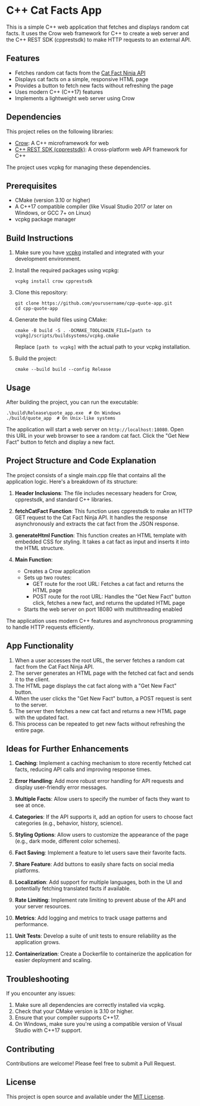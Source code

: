 # C++ Cat Facts App

This is a simple C++ web application that fetches and displays random cat facts. It uses the Crow web framework for C++ to create a web server and the C++ REST SDK (cpprestsdk) to make HTTP requests to an external API.

## Features

- Fetches random cat facts from the [Cat Fact Ninja API](https://catfact.ninja/)
- Displays cat facts on a simple, responsive HTML page
- Provides a button to fetch new facts without refreshing the page
- Uses modern C++ (C++17) features
- Implements a lightweight web server using Crow

## Dependencies

This project relies on the following libraries:

- [Crow](https://github.com/CrowCpp/Crow): A C++ microframework for web
- [C++ REST SDK (cpprestsdk)](https://github.com/Microsoft/cpprestsdk): A cross-platform web API framework for C++

The project uses vcpkg for managing these dependencies.

## Prerequisites

- CMake (version 3.10 or higher)
- A C++17 compatible compiler (like Visual Studio 2017 or later on Windows, or GCC 7+ on Linux)
- vcpkg package manager

## Build Instructions

1. Make sure you have [vcpkg](https://github.com/Microsoft/vcpkg) installed and integrated with your development environment.

2. Install the required packages using vcpkg:
   ```
   vcpkg install crow cpprestsdk
   ```

3. Clone this repository:
   ```
   git clone https://github.com/yourusername/cpp-quote-app.git
   cd cpp-quote-app
   ```

4. Generate the build files using CMake:
   ```
   cmake -B build -S . -DCMAKE_TOOLCHAIN_FILE=[path to vcpkg]/scripts/buildsystems/vcpkg.cmake
   ```
   Replace `[path to vcpkg]` with the actual path to your vcpkg installation.

5. Build the project:
   ```
   cmake --build build --config Release
   ```

## Usage

After building the project, you can run the executable:

```
.\build\Release\quote_app.exe  # On Windows
./build/quote_app  # On Unix-like systems
```

The application will start a web server on `http://localhost:18080`. Open this URL in your web browser to see a random cat fact. Click the "Get New Fact" button to fetch and display a new fact.

## Project Structure and Code Explanation

The project consists of a single main.cpp file that contains all the application logic. Here's a breakdown of its structure:

1. **Header Inclusions**: The file includes necessary headers for Crow, cpprestsdk, and standard C++ libraries.

2. **fetchCatFact Function**: This function uses cpprestsdk to make an HTTP GET request to the Cat Fact Ninja API. It handles the response asynchronously and extracts the cat fact from the JSON response.

3. **generateHtml Function**: This function creates an HTML template with embedded CSS for styling. It takes a cat fact as input and inserts it into the HTML structure.

4. **Main Function**: 
   - Creates a Crow application
   - Sets up two routes:
     - GET route for the root URL: Fetches a cat fact and returns the HTML page
     - POST route for the root URL: Handles the "Get New Fact" button click, fetches a new fact, and returns the updated HTML page
   - Starts the web server on port 18080 with multithreading enabled

The application uses modern C++ features and asynchronous programming to handle HTTP requests efficiently.

## App Functionality

1. When a user accesses the root URL, the server fetches a random cat fact from the Cat Fact Ninja API.
2. The server generates an HTML page with the fetched cat fact and sends it to the client.
3. The HTML page displays the cat fact along with a "Get New Fact" button.
4. When the user clicks the "Get New Fact" button, a POST request is sent to the server.
5. The server then fetches a new cat fact and returns a new HTML page with the updated fact.
6. This process can be repeated to get new facts without refreshing the entire page.

## Ideas for Further Enhancements

1. **Caching**: Implement a caching mechanism to store recently fetched cat facts, reducing API calls and improving response times.

2. **Error Handling**: Add more robust error handling for API requests and display user-friendly error messages.

3. **Multiple Facts**: Allow users to specify the number of facts they want to see at once.

4. **Categories**: If the API supports it, add an option for users to choose fact categories (e.g., behavior, history, science).

5. **Styling Options**: Allow users to customize the appearance of the page (e.g., dark mode, different color schemes).

6. **Fact Saving**: Implement a feature to let users save their favorite facts.

7. **Share Feature**: Add buttons to easily share facts on social media platforms.

8. **Localization**: Add support for multiple languages, both in the UI and potentially fetching translated facts if available.

9. **Rate Limiting**: Implement rate limiting to prevent abuse of the API and your server resources.

10. **Metrics**: Add logging and metrics to track usage patterns and performance.

11. **Unit Tests**: Develop a suite of unit tests to ensure reliability as the application grows.

12. **Containerization**: Create a Dockerfile to containerize the application for easier deployment and scaling.

## Troubleshooting

If you encounter any issues:

1. Make sure all dependencies are correctly installed via vcpkg.
2. Check that your CMake version is 3.10 or higher.
3. Ensure that your compiler supports C++17.
4. On Windows, make sure you're using a compatible version of Visual Studio with C++17 support.

## Contributing

Contributions are welcome! Please feel free to submit a Pull Request.

## License

This project is open source and available under the [MIT License](LICENSE).